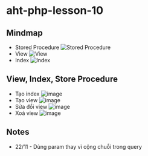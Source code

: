 ﻿# aht-php-lesson-10
## Mindmap
- Stored Procedure
![Stored Procedure](https://github.com/user-attachments/assets/6ed3b211-5902-4f0e-a1cc-a0e47e0fcd48)
- View
![View](https://github.com/user-attachments/assets/e8830738-2932-4b69-a6ea-4951edf3e6b9)
- Index
![Index](https://github.com/user-attachments/assets/f3e664be-4070-4034-93e7-fb848ce21d25)
## View, Index, Store Procedure
- Tạo index
![image](https://github.com/user-attachments/assets/6ad18c40-cdbe-4fe3-b91b-a1878df94972)
- Tạo view
![image](https://github.com/user-attachments/assets/4e931a73-4c17-4b6f-ba5c-a2369bf929c6)
- Sửa đổi view
![image](https://github.com/user-attachments/assets/3a9e7c23-a4a4-4741-ae81-f894289d18b2)
- Xoá view
![image](https://github.com/user-attachments/assets/23236345-5a4c-46db-9a76-0d05168a1390)


## Notes
- 22/11 - Dùng param thay vì cộng chuỗi trong query
